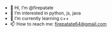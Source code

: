 - 👋 Hi, I’m @firepatate
- 👀 I’m interested in python, js, java
- 🌱 I’m currently learning c++
- 📫 How to reach me: firepatate64@gmail.com
